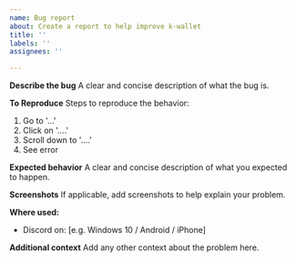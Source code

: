 ```yaml
---
name: Bug report
about: Create a report to help improve k-wallet
title: ''
labels: ''
assignees: ''

---
```


**Describe the bug**
A clear and concise description of what the bug is.

**To Reproduce**
Steps to reproduce the behavior:
1. Go to '...'
2. Click on '....'
3. Scroll down to '....'
4. See error

**Expected behavior**
A clear and concise description of what you expected to happen.

**Screenshots**
If applicable, add screenshots to help explain your problem.

**Where used:**
 - Discord on: [e.g. Windows 10 / Android / iPhone]

**Additional context**
Add any other context about the problem here.
